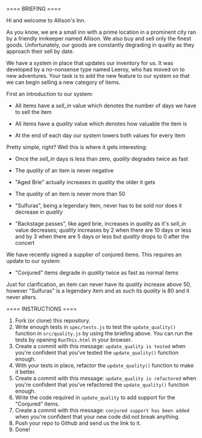 ==== BRIEFING ====

Hi and welcome to Allison's Inn.

As you know, we are a small inn with a prime location in a prominent city ran
by a friendly innkeeper named Allison.  We also buy and sell only the finest
goods. Unfortunately, our goods are constantly degrading in quality as they
approach their sell by date.

We have a system in place that updates our inventory for us. It was developed
by a no-nonsense type named Leeroy, who has moved on to new adventures. Your
task is to add the new feature to our system so that we can begin selling a
new category of items.

First an introduction to our system:

  - All items have a *sell_in* value which denotes the number of days we have to
    sell the item

  - All items have a *quality* value which denotes how valuable the item is

  - At the end of each day our system lowers both values for every item

Pretty simple, right? Well this is where it gets interesting:

  - Once the *sell_in* days is less than zero, *quality* degrades twice as fast

  - The *quality* of an item is never negative

  - "Aged Brie" actually increases in *quality* the older it gets

  - The *quality* of an item is never more than 50

  - "Sulfuras", being a legendary item, never has to be sold nor does it
    decrease in *quality*

  - "Backstage passes", like aged brie, increases in *quality* as it's *sell_in*
    value decreases; *quality* increases by 2 when there are 10 days or less
    and by 3 when there are 5 days or less but *quality* drops to 0 after the
    concert

We have recently signed a supplier of conjured items. This requires an update
to our system:

  - "Conjured" items degrade in *quality* twice as fast as normal items

Just for clarification, an item can never have its *quality* increase above 50,
however "Sulfuras" is a legendary item and as such its *quality* is 80 and it
never alters.

==== INSTRUCTIONS ====

1. Fork (or clone) this repository.
2. Write enough tests in `spec/tests.js` to test the `update_quality()` function in `src/quality.js` by using the briefing above. You can run the tests by opening `RunThis.html` in your browser.
3. Create a commit with this message: `update_quality is tested` when you're confident that you've tested the `update_quality()` function enough.
4. With your tests in place, refactor the `update_quality()` function to make it better.
5. Create a commit with this message: `update_quality is refactored` when you're confident that you've refactored the `update_quality()` function enough.
6. Write the code required in `update_quality` to add support for the "Conjured" items.
7. Create a commit with this message: `conjured support has been added` when you're confident that your new code did not break anything.
8. Push your repo to Github and send us the link to it.
9. Done!


